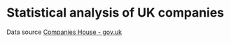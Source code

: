 # Statistical analysis of UK companies

Data source [Companies House - gov.uk](http://download.companieshouse.gov.uk/en_output.html)